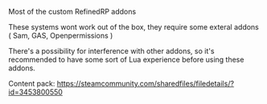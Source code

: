 Most of the custom RefinedRP addons

These systems wont work out of the box, they require some exteral addons ( Sam, GAS, Openpermissions )  

There's a possibility for interference with other addons, so it's recommended to have some sort of Lua experience before using these addons.  

Content pack: https://steamcommunity.com/sharedfiles/filedetails/?id=3453800550